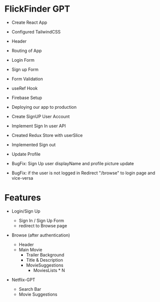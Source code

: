 # FlickFinder GPT

- Create React App
- Configured TailwindCSS
- Header
- Routing of App
- Login Form
- Sign up Form
- Form Validation
- useRef Hook
- Firebase Setup
- Deploying our app to production

- Create SignUP User Account
- Implement Sign In user API
- Created Redux Store with userSlice
- Implemented Sign out
- Update Profile
- BugFix: Sign Up user displayName and profile picture update
- BugFix: if the user is not logged in Redirect "/browse" to login page and vice-versa 

# Features 
- Login/Sign Up 
    - Sign In / Sign Up Form
    - redirect to Browse page
- Browse (after authentication)  
    - Header
    - Main Movie
        - Trailer Background
        - Title & Description 
        - MovieSuggestions 
            - MoviesLists * N

- Netflix-GPT
    - Search Bar 
    - Movie Suggestions
